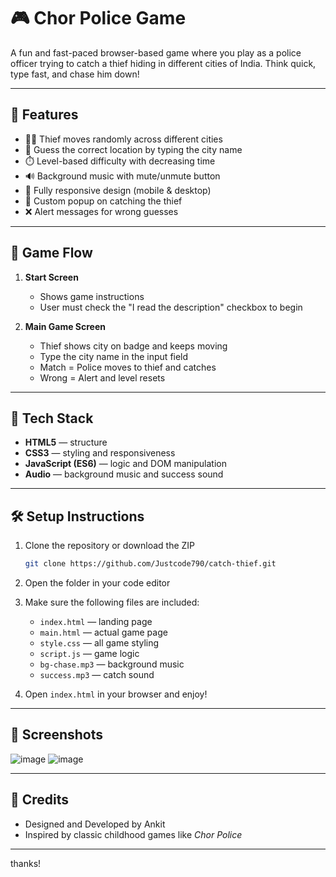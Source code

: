 # 🎮 Chor Police Game

A fun and fast-paced browser-based game where you play as a police officer trying to catch a thief hiding in different cities of India. Think quick, type fast, and chase him down!

---

## 🚀 Features

- 🕵️‍♂️ Thief moves randomly across different cities  
- 🎯 Guess the correct location by typing the city name  
- ⏱️ Level-based difficulty with decreasing time  
- 🔊 Background music with mute/unmute button  
- 📱 Fully responsive design (mobile & desktop)  
- 🎉 Custom popup on catching the thief  
- ❌ Alert messages for wrong guesses  

---

## 📱 Game Flow

1. **Start Screen**
   - Shows game instructions  
   - User must check the "I read the description" checkbox to begin  

2. **Main Game Screen**
   - Thief shows city on badge and keeps moving  
   - Type the city name in the input field  
   - Match = Police moves to thief and catches  
   - Wrong = Alert and level resets  

---

## 🧠 Tech Stack

- **HTML5** — structure  
- **CSS3** — styling and responsiveness  
- **JavaScript (ES6)** — logic and DOM manipulation  
- **Audio** — background music and success sound  

---

## 🛠️ Setup Instructions

1. Clone the repository or download the ZIP  
   ```bash
   git clone https://github.com/Justcode790/catch-thief.git
   ```
2. Open the folder in your code editor  

3. Make sure the following files are included:  
   - `index.html` — landing page  
   - `main.html` — actual game page  
   - `style.css` — all game styling  
   - `script.js` — game logic  
   - `bg-chase.mp3` — background music  
   - `success.mp3` — catch sound  

4. Open `index.html` in your browser and enjoy!  

---

## 📸 Screenshots

![image](https://github.com/user-attachments/assets/c98fe3fc-431e-4fb2-9a0f-90d4abaf91a8)
![image](https://github.com/user-attachments/assets/75f6919f-49c2-4347-a2e3-6d55b1b1f6aa)



---

## 🙌 Credits

- Designed and Developed by Ankit  
- Inspired by classic childhood games like *Chor Police*

---
thanks!
